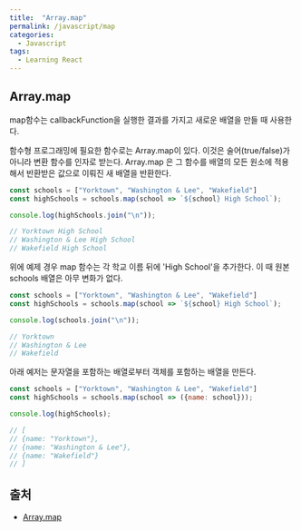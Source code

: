 ```yaml
---
title:  "Array.map"
permalink: /javascript/map
categories:
  - Javascript
tags:
  - Learning React
---
```


## Array.map
map함수는 callbackFunction을 실행한 결과를 가지고 새로운 배열을 만들 때 사용한다.

함수형 프로그래밍에 필요한 함수로는 Array.map이 있다. 이것은 술어(true/false)가 아니라 변환 함수를 인자로 받는다. Array.map  은 그 함수를 배열의 모든 원소에 적용해서 반환받은 값으로 이뤄진 새 배열을 반환한다.

```jsx
const schools = ["Yorktown", "Washington & Lee", "Wakefield"]
const highSchools = schools.map(school => `${school} High School`);

console.log(highSchools.join("\n"));

// Yorktown High School
// Washington & Lee High School
// Wakefield High School

```
위에 예제 경우 map 함수는 각 학교 이름 뒤에 'High School'을 추가한다. 이 때 원본 schools 배열은 아무 변화가 없다.

```jsx
const schools = ["Yorktown", "Washington & Lee", "Wakefield"]
const highSchools = schools.map(school => `${school} High School`);

console.log(schools.join("\n"));

// Yorktown
// Washington & Lee
// Wakefield
```

아래 예저는 문자열을 포함하는 배열로부터 객체를 포함하는 배열을 만든다.

```jsx
const schools = ["Yorktown", "Washington & Lee", "Wakefield"]
const highSchools = schools.map(school => ({name: school}));

console.log(highSchools);

// [
// {name: "Yorktown"},
// {name: "Washington & Lee"},
// {name: "Wakefield"}
// ]
```

## 출처
- [Array.map](https://7942yongdae.tistory.com/48)